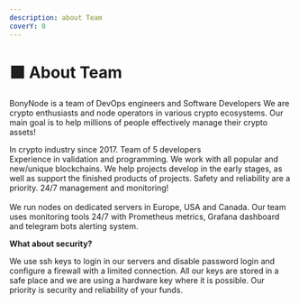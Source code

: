 ```yaml
---
description: about Team
coverY: 0
---
```


# 🟩 About Team

BonyNode is a team of DevOps engineers and Software Developers We are crypto enthusiasts and node operators in various crypto ecosystems. Our main goal is to help millions of people effectively manage their crypto assets!

In crypto industry since 2017.  Team of 5 developers \
Experience in validation and programming. We work with all popular and new/unique blockchains. We help projects develop in the early stages, as well as support the finished products of projects. Safety and reliability are a priority.  24/7 management and monitoring!\
\
We run nodes on dedicated servers in Europe, USA and Canada. Our team uses monitoring tools 24/7 with Prometheus metrics, Grafana dashboard and telegram bots alerting system.

**What about security?**

We use ssh keys to login in our servers and disable password login and configure a firewall with a limited connection. All our keys are stored in a safe place and we are using a hardware key where it is possible. Our priority is security and reliability of your funds.
